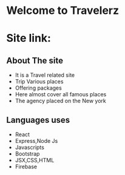 <h1>Welcome to Travelerz</h1>
<h1>Site link:</h1>
<h2>About The site</h2>
<ul>
    <li>It is a Travel related site</li>
    <li>Trip Various places</li>
    <li>Offering packages</li>
    <li>Here almost cover all famous places</li>
    <li>The agency placed on the New york</li>
</ul>
<h2>Languages uses</h2>
<ul>
    <li>React</li>
    <li>Express,Node Js</li>
    <li>Javascripts</li>
    <li>Bootstrap</li>
    <li>JSX,CSS,HTML</li>
    <li>Firebase</li>
</ul>

